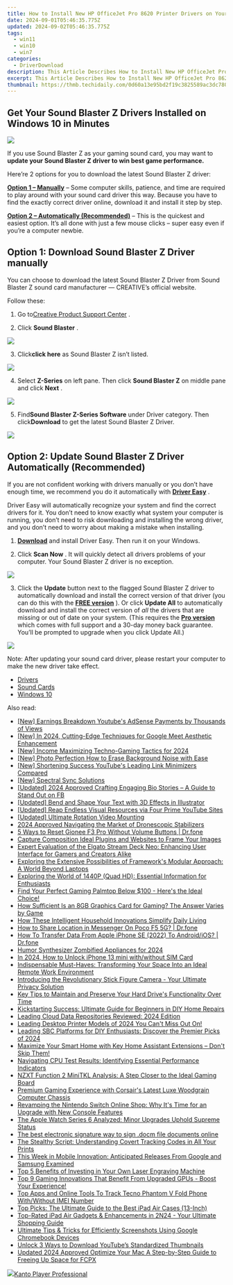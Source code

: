 ```yaml
---
title: How to Install New HP OfficeJet Pro 8620 Printer Drivers on Your Windows Device
date: 2024-09-01T05:46:35.775Z
updated: 2024-09-02T05:46:35.775Z
tags:
  - win11
  - win10
  - win7
categories:
  - DriverDownload
description: This Article Describes How to Install New HP OfficeJet Pro 8620 Printer Drivers on Your Windows Device
excerpt: This Article Describes How to Install New HP OfficeJet Pro 8620 Printer Drivers on Your Windows Device
thumbnail: https://thmb.techidaily.com/0d60a13e95bd2f19c3825589ac3dc780b265ba27c26a5a1444fa33e9bf405f0f.jpg
---
```


## Get Your Sound Blaster Z Drivers Installed on Windows 10 in Minutes

![](https://images.drivereasy.com/wp-content/uploads/2017/02/hero-sbz-1-e1487735850209.png)

 If you use Sound Blaster Z as your gaming sound card, you may want to **update your Sound Blaster Z driver to win best game performance.**

 Here’re 2 options for you to download the latest Sound Blaster Z driver:

[**Option 1 – Manually**](https://tools.techidaily.com/drivereasy/download/) – Some computer skills, patience, and time are required to play around with your sound card driver this way. Because you have to find the exactly correct driver online, download it and install it step by step.

**[Option 2 – Automatically (Recommended)](https://www.drivereasy.com/knowledge/sound-blaster-z-driver-download-windows-10/#option2)**  – This is the quickest and easiest option. It’s all done with just a few mouse clicks – super easy even if you’re a computer newbie.

## Option 1: Download Sound Blaster Z Driver manually

 You can choose to download the latest Sound Blaster Z Driver from Sound Blaster Z sound card manufacturer — CREATIVE’s official website.

Follow these:

 1) Go to[Creative Product Support Center](http://support.creative.com/?%5Fga=1.60682088.478285597.1487728150) .

 2) Click **Sound Blaster** .

![](https://images.drivereasy.com/wp-content/uploads/2017/02/1-27.png)

 3) Click**click here** as Sound Blaster Z isn’t listed.

![](https://images.drivereasy.com/wp-content/uploads/2017/02/2-26.png)

 4) Select **Z-Series**  on left pane. Then click **Sound Blaster Z**  on middle pane and click **Next** .

![](https://images.drivereasy.com/wp-content/uploads/2017/02/3-19.png)

 5) Find**Sound Blaster Z-Series Software** under Driver category. Then click**Download** to get the latest Sound Blaster Z Driver.

![](https://images.drivereasy.com/wp-content/uploads/2017/02/4-16.png)

## Option 2: Update Sound Blaster Z Driver Automatically (Recommended)

 If you are not confident working with drivers manually or you don’t have enough time, we recommend you do it automatically with **[Driver Easy](https://tools.techidaily.com/drivereasy/download/)** .

 Driver Easy will automatically recognize your system and find the correct drivers for it. You don’t need to know exactly what system your computer is running, you don’t need to risk downloading and installing the wrong driver, and you don’t need to worry about making a mistake when installing.

 1) **[Download](https://tools.techidaily.com/drivereasy/download/)**   and install Driver Easy. Then run it on your Windows.

 2) Click **Scan Now** .  It will quickly detect all drivers problems of your computer. Your Sound Blaster Z driver is no exception.

![](https://images.drivereasy.com/wp-content/uploads/2017/10/img_59edc1f8e7470.jpg)

 3) Click the **Update**  button next to the flagged Sound Blaster Z driver to automatically download and install the correct version of that driver (you can do this with the **[FREE version](https://tools.techidaily.com/drivereasy/download/)**  ).
Or click **Update All**  to automatically download and install the correct version of _all_  the drivers that are missing or out of date on your system. (This requires the **[Pro version](https://tools.techidaily.com/drivereasy/download/)**  which comes with full support and a 30-day money back guarantee. You’ll be prompted to upgrade when you click Update All.)

![](https://images.drivereasy.com/wp-content/uploads/2017/02/Sound-Z.jpg)

 Note: After updating your sound card driver, please restart your computer to make the new driver take effect.

* [Drivers](https://tools.techidaily.com/drivereasy/download/)
* [Sound Cards](https://tools.techidaily.com/drivereasy/download/)
* [Windows 10](https://tools.techidaily.com/drivereasy/download/)

<ins class="adsbygoogle"
     style="display:block"
     data-ad-format="autorelaxed"
     data-ad-client="ca-pub-7571918770474297"
     data-ad-slot="1223367746"></ins>



<ins class="adsbygoogle"
     style="display:block"
     data-ad-client="ca-pub-7571918770474297"
     data-ad-slot="8358498916"
     data-ad-format="auto"
     data-full-width-responsive="true"></ins>

<span class="atpl-alsoreadstyle">Also read:</span>
<div><ul>
<li><a href="https://youtube-webster.techidaily.com/arnings-breakdown-youtubes-adsense-payments-by-thousands-of-views/"><u>[New] Earnings Breakdown  Youtube's AdSense Payments by Thousands of Views</u></a></li>
<li><a href="https://screen-video-capture.techidaily.com/new-in-2024-cutting-edge-techniques-for-google-meet-aesthetic-enhancement/"><u>[New] In 2024, Cutting-Edge Techniques for Google Meet Aesthetic Enhancement</u></a></li>
<li><a href="https://youtube-tips.techidaily.com/ncome-maximizing-techno-gaming-tactics-for-2024/"><u>[New] Income Maximizing Techno-Gaming Tactics for 2024</u></a></li>
<li><a href="https://vp-tips.techidaily.com/new-photo-perfection-how-to-erase-background-noise-with-ease/"><u>[New] Photo Perfection  How to Erase Background Noise with Ease</u></a></li>
<li><a href="https://youtube-webster.techidaily.com/hortening-success-youtubes-leading-link-minimizers-compared/"><u>[New] Shortening Success  YouTube's Leading Link Minimizers Compared</u></a></li>
<li><a href="https://vp-tips.techidaily.com/new-spectral-sync-solutions/"><u>[New] Spectral Sync Solutions</u></a></li>
<li><a href="https://facebook-video-content.techidaily.com/updated-2024-approved-crafting-engaging-bio-stories-a-guide-to-stand-out-on-fb/"><u>[Updated] 2024 Approved  Crafting Engaging Bio Stories – A Guide to Stand Out on FB</u></a></li>
<li><a href="https://article-tips.techidaily.com/updated-bend-and-shape-your-text-with-3d-effects-in-illustrator/"><u>[Updated] Bend and Shape Your Text with 3D Effects in Illustrator</u></a></li>
<li><a href="https://facebook-record-videos.techidaily.com/updated-reap-endless-visual-resources-via-four-prime-youtube-sites/"><u>[Updated] Reap Endless Visual Resources via Four Prime YouTube Sites</u></a></li>
<li><a href="https://some-approaches.techidaily.com/updated-ultimate-rotation-video-mounting/"><u>[Updated] Ultimate Rotation Video Mounting</u></a></li>
<li><a href="https://fox-helps.techidaily.com/2024-approved-navigating-the-market-of-dronescopic-stabilizers/"><u>2024 Approved  Navigating the Market of Dronescopic Stabilizers</u></a></li>
<li><a href="https://phone-solutions.techidaily.com/5-ways-to-reset-gionee-f3-pro-without-volume-buttons-drfone-by-drfone-reset-android-reset-android/"><u>5 Ways to Reset Gionee F3 Pro Without Volume Buttons | Dr.fone</u></a></li>
<li><a href="https://fox-boxes.techidaily.com/capture-composition-ideal-plugins-and-websites-to-frame-your-images/"><u>Capture Composition  Ideal Plugins and Websites to Frame Your Images</u></a></li>
<li><a href="https://hardware-updates.techidaily.com/expert-evaluation-of-the-elgato-stream-deck-neo-enhancing-user-interface-for-gamers-and-creators-alike/"><u>Expert Evaluation of the Elgato Stream Deck Neo: Enhancing User Interface for Gamers and Creators Alike</u></a></li>
<li><a href="https://hardware-updates.techidaily.com/exploring-the-extensive-possibilities-of-frameworks-modular-approach-a-world-beyond-laptops/"><u>Exploring the Extensive Possibilities of Framework's Modular Approach: A World Beyond Laptops</u></a></li>
<li><a href="https://hardware-updates.techidaily.com/exploring-the-world-of-1440p-quad-hd-essential-information-for-enthusiasts/"><u>Exploring the World of 1440P (Quad HD): Essential Information for Enthusiasts</u></a></li>
<li><a href="https://hardware-updates.techidaily.com/find-your-perfect-gaming-palmtop-below-100-heres-the-ideal-choice/"><u>Find Your Perfect Gaming Palmtop Below $100 - Here's the Ideal Choice!</u></a></li>
<li><a href="https://hardware-updates.techidaily.com/how-sufficient-is-an-8gb-graphics-card-for-gaming-the-answer-varies-by-game/"><u>How Sufficient Is an 8GB Graphics Card for Gaming? The Answer Varies by Game</u></a></li>
<li><a href="https://hardware-updates.techidaily.com/how-these-intelligent-household-innovations-simplify-daily-living/"><u>How These Intelligent Household Innovations Simplify Daily Living</u></a></li>
<li><a href="https://fake-location.techidaily.com/how-to-share-location-in-messenger-on-poco-f5-5g-drfone-by-drfone-virtual-android/"><u>How to Share Location in Messenger On Poco F5 5G? | Dr.fone</u></a></li>
<li><a href="https://techidaily.com/how-to-transfer-data-from-apple-iphone-se-2022-to-androidios-drfone-by-drfone-transfer-data-from-ios-transfer-data-from-ios/"><u>How To Transfer Data From Apple iPhone SE (2022) To Android/iOS? | Dr.fone</u></a></li>
<li><a href="https://some-techniques.techidaily.com/humor-synthesizer-zombified-appliances-for-2024/"><u>Humor Synthesizer  Zombified Appliances for 2024</u></a></li>
<li><a href="https://sim-unlock.techidaily.com/in-2024-how-to-unlock-iphone-13-mini-withwithout-sim-card-by-drfone-ios/"><u>In 2024, How to Unlock iPhone 13 mini with/without SIM Card</u></a></li>
<li><a href="https://hardware-updates.techidaily.com/indispensable-must-haves-transforming-your-space-into-an-ideal-remote-work-environment/"><u>Indispensable Must-Haves: Transforming Your Space Into an Ideal Remote Work Environment</u></a></li>
<li><a href="https://hardware-updates.techidaily.com/introducing-the-revolutionary-stick-figure-camera-your-ultimate-privacy-solution/"><u>Introducing the Revolutionary Stick Figure Camera - Your Ultimate Privacy Solution</u></a></li>
<li><a href="https://hardware-updates.techidaily.com/key-tips-to-maintain-and-preserve-your-hard-drives-functionality-over-time/"><u>Key Tips to Maintain and Preserve Your Hard Drive's Functionality Over Time</u></a></li>
<li><a href="https://hardware-updates.techidaily.com/kickstarting-success-ultimate-guide-for-beginners-in-diy-home-repairs/"><u>Kickstarting Success: Ultimate Guide for Beginners in DIY Home Repairs</u></a></li>
<li><a href="https://hardware-updates.techidaily.com/leading-cloud-data-repositories-reviewed-2024-edition/"><u>Leading Cloud Data Repositories Reviewed: 2024 Edition</u></a></li>
<li><a href="https://hardware-updates.techidaily.com/leading-desktop-printer-models-of-2024-you-cant-miss-out-on/"><u>Leading Desktop Printer Models of 2024 You Can't Miss Out On!</u></a></li>
<li><a href="https://hardware-updates.techidaily.com/leading-sbc-platforms-for-diy-enthusiasts-discover-the-premier-picks-of-2024/"><u>Leading SBC Platforms for DIY Enthusiasts: Discover the Premier Picks of 2024</u></a></li>
<li><a href="https://hardware-updates.techidaily.com/maximize-your-smart-home-with-key-home-assistant-extensions-dont-skip-them/"><u>Maximize Your Smart Home with Key Home Assistant Extensions – Don't Skip Them!</u></a></li>
<li><a href="https://hardware-updates.techidaily.com/navigating-cpu-test-results-identifying-essential-performance-indicators/"><u>Navigating CPU Test Results: Identifying Essential Performance Indicators</u></a></li>
<li><a href="https://hardware-updates.techidaily.com/nzxt-function-2-minitkl-analysis-a-step-closer-to-the-ideal-gaming-board/"><u>NZXT Function 2 MiniTKL Analysis: A Step Closer to the Ideal Gaming Board</u></a></li>
<li><a href="https://hardware-updates.techidaily.com/premium-gaming-experience-with-corsairs-latest-luxe-woodgrain-computer-chassis/"><u>Premium Gaming Experience with Corsair's Latest Luxe Woodgrain Computer Chassis</u></a></li>
<li><a href="https://hardware-updates.techidaily.com/revamping-the-nintendo-switch-online-shop-why-its-time-for-an-upgrade-with-new-console-features/"><u>Revamping the Nintendo Switch Online Shop: Why It's Time for an Upgrade with New Console Features</u></a></li>
<li><a href="https://buynow-tips.techidaily.com/the-apple-watch-series-6-analyzed-minor-upgrades-uphold-supreme-status/"><u>The Apple Watch Series 6 Analyzed: Minor Upgrades Uphold Supreme Status</u></a></li>
<li><a href="https://techidaily.com/the-best-electronic-signature-way-to-sign-docm-file-documents-online-by-ldigisigner-sign-a-word-sign-a-word/"><u>The best electronic signature way to sign .docm file documents online</u></a></li>
<li><a href="https://hardware-updates.techidaily.com/the-stealthy-script-understanding-covert-tracking-codes-in-all-your-prints/"><u>The Stealthy Script: Understanding Covert Tracking Codes in All Your Prints</u></a></li>
<li><a href="https://hardware-updates.techidaily.com/this-week-in-mobile-innovation-anticipated-releases-from-google-and-samsung-examined/"><u>This Week in Mobile Innovation: Anticipated Releases From Google and Samsung Examined</u></a></li>
<li><a href="https://hardware-updates.techidaily.com/top-5-benefits-of-investing-in-your-own-laser-engraving-machine/"><u>Top 5 Benefits of Investing in Your Own Laser Engraving Machine</u></a></li>
<li><a href="https://hardware-updates.techidaily.com/top-9-gaming-innovations-that-benefit-from-upgraded-gpus-boost-your-experience/"><u>Top 9 Gaming Innovations That Benefit From Upgraded GPUs - Boost Your Experience!</u></a></li>
<li><a href="https://unlock-android.techidaily.com/top-apps-and-online-tools-to-track-tecno-phantom-v-fold-phone-withwithout-imei-number-by-drfone-android/"><u>Top Apps and Online Tools To Track Tecno Phantom V Fold Phone With/Without IMEI Number</u></a></li>
<li><a href="https://hardware-updates.techidaily.com/top-picks-the-ultimate-guide-to-the-best-ipad-air-cases-13-inch/"><u>Top Picks: The Ultimate Guide to the Best iPad Air Cases (13-Inch)</u></a></li>
<li><a href="https://hardware-updates.techidaily.com/top-rated-ipad-air-gadgets-and-enhancements-in-2n24-your-ultimate-shopping-guide/"><u>Top-Rated iPad Air Gadgets & Enhancements in 2N24 - Your Ultimate Shopping Guide</u></a></li>
<li><a href="https://hardware-updates.techidaily.com/ultimate-tips-and-tricks-for-efficiently-screenshots-using-google-chromebook-devices/"><u>Ultimate Tips & Tricks for Efficiently Screenshots Using Google Chromebook Devices</u></a></li>
<li><a href="https://youtube-lab.techidaily.com/k-3-ways-to-download-youtubes-standardized-thumbnails/"><u>Unlock 3 Ways to Download YouTube’s Standardized Thumbnails</u></a></li>
<li><a href="https://ai-video-tools.techidaily.com/updated-2024-approved-optimize-your-mac-a-step-by-step-guide-to-freeing-up-space-for-fcpx/"><u>Updated 2024 Approved Optimize Your Mac A Step-by-Step Guide to Freeing Up Space for FCPX</u></a></li>
</ul></div>

<!-- affiliate ads begin -->
<a href="https://secure.2checkout.com/order/checkout.php?PRODS=4742929&QTY=1&AFFILIATE=108875&CART=1"><img src="https://secure.avangate.com/images/merchant/e09fdffe648a30658a9657bbed7b2388/products/boxshot(2).png" border="0">Kanto Player Professional</a>
<!-- affiliate ads end -->